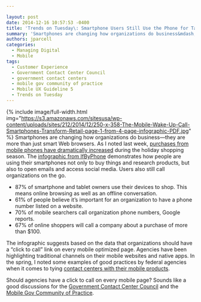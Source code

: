 ```yaml
---

layout: post
date: 2014-12-16 10:57:53 -0400
title: 'Trends on Tuesday\: Smartphone Users Still Use the Phone for Talking'
summary: 'Smartphones are changing how organizations do business&mdash;they are more than just smart Web browsers. As I noted last week, purchases&nbsp;from mobile phones have dramatically increased during the holiday shopping season. The infographic from IfByPhone&nbsp;demonstrates how people&nbsp;are using their'
authors: jparcell
categories:
  - Managing Digital
  - Mobile
tags:
  - Customer Experience
  - Government Contact Center Council
  - government contact centers
  - mobile gov community of practice
  - Mobile UX Guideline 5
  - Trends on Tuesday
---
```


{% include image/full-width.html img="https://s3.amazonaws.com/sitesusa/wp-content/uploads/sites/212/2014/12/250-x-358-The-Mobile-Wake-Up-Call-Smartphones-Transform-Retail-page-1-from-4-page-infographic-PDF.jpg" %}
Smartphones are changing how organizations do business—they are more than just smart Web browsers. As I noted last week, [purchases from mobile phones have dramatically increased](https://www.WHATEVER/2014/12/09/trends-on-tuesday-mobile-sales-rise-substantially-during-holiday-shopping-season/ "Trends on Tuesday: Mobile Sales Rise Substantially During Holiday Shopping Season") during the holiday shopping season. The [infographic from IfByPhone](http://pub-ifbyphone-com.wpengine.netdna-cdn.com/wp-content/uploads/2014/12/Mobile-Impact-6.pdf) demonstrates how people are using their smartphones not only to buy things and research products, but also to open emails and access social media. Users also still call organizations on the go.

  * 87% of smartphone and tablet owners use their devices to shop. This means online browsing as well as an offline conversation.
  * 61% of people believe it&#8217;s important for an organization to have a phone number listed on a website.
  * 70% of mobile searchers call organization phone numbers, Google reports.
  * 67% of online shoppers will call a company about a purchase of more than $100.

The infographic suggests based on the data that organizations should have a &#8220;click to call&#8221; link on every mobile optimized page. Agencies have been highlighting traditional channels on their mobile websites and native apps. In the spring, I noted some examples of good practices by federal agencies when it comes to tying [contact centers with their mobile products](https://www.WHATEVER/2014/04/22/trends-on-tuesday-how-contact-centers-are-adapting-to-the-mobile-user/ "Trends on Tuesday: How Contact Centers are Adapting to the Mobile User").

Should agencies have a click to call on every mobile page? Sounds like a good discussions for the [Government Contact Center Council](https://www.WHATEVER/communities/government-contact-center-council-g3c/ "Government Contact Center Council (G3C)") and the [Mobile Gov Community of Practice](https://www.WHATEVER/communities/mobile/ "Mobile").
